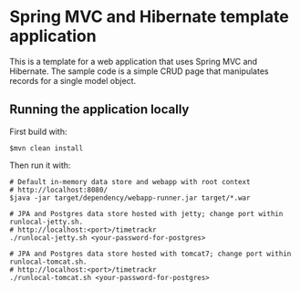# Spring MVC and Hibernate template application 

This is a template for a web application that uses Spring MVC and Hibernate. The sample code is a simple CRUD page that manipulates records for a single model object.

## Running the application locally

First build with:

    $mvn clean install

Then run it with:


    # Default in-memory data store and webapp with root context
    # http://localhost:8080/
    $java -jar target/dependency/webapp-runner.jar target/*.war

    # JPA and Postgres data store hosted with jetty; change port within runlocal-jetty.sh. 
    # http://localhost:<port>/timetrackr 
    ./runlocal-jetty.sh <your-password-for-postgres>

    # JPA and Postgres data store hosted with tomcat7; change port within runlocal-tomcat.sh. 
    # http://localhost:<port>/timetrackr 
    ./runlocal-tomcat.sh <your-password-for-postgres>

